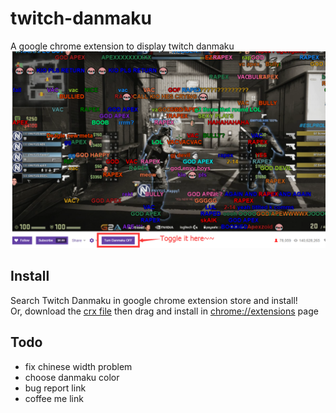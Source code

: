 # twitch-danmaku
A google chrome extension to display twitch danmaku  
![preview](./screenshoot.png)  

## Install  
Search Twitch Danmaku in google chrome extension store and install!  
Or, download the [crx file](./twitchDanmaku.crx) then drag and install in [chrome://extensions](chrome://extensions) page

## Todo
* fix chinese width problem
* choose danmaku color
* bug report link
* coffee me link
